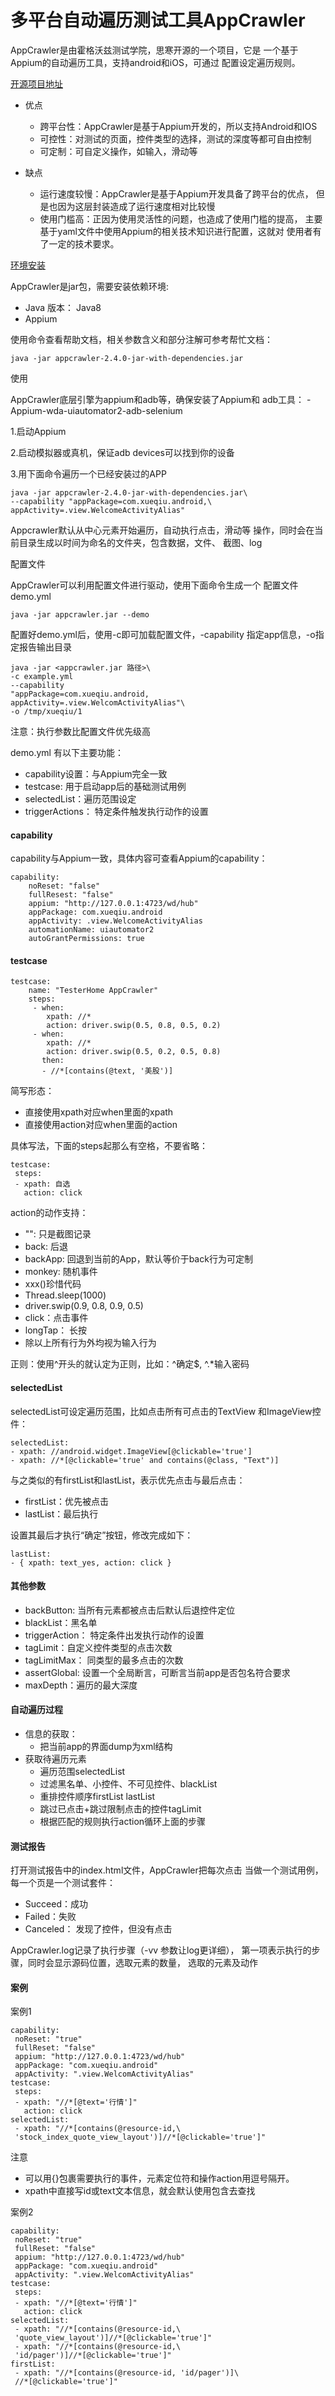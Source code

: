 # 多平台自动遍历测试工具AppCrawler

AppCrawler是由霍格沃兹测试学院，思寒开源的一个项目，它是
一个基于Appium的自动遍历工具，支持android和iOS，可通过
配置设定遍历规则。

[开源项目地址](https://github.com/seveniruby/AppCrawler)

- 优点

    - 跨平台性：AppCrawler是基于Appium开发的，所以支持Android和IOS
    - 可控性：对测试的页面，控件类型的选择，测试的深度等都可自由控制
    - 可定制：可自定义操作，如输入，滑动等
- 缺点
    - 运行速度较慢：AppCrawler是基于Appium开发具备了跨平台的优点，
    但是也因为这层封装造成了运行速度相对比较慢    
    - 使用门槛高：正因为使用灵活性的问题，也造成了使用门槛的提高，
    主要基于yaml文件中使用Appium的相关技术知识进行配置，这就对
    使用者有了一定的技术要求。
    
[环境安装](https://pan.baidu.com/s/1dE0JDCH)        

AppCrawler是jar包，需要安装依赖环境:

- Java 版本： Java8
- Appium

使用命令查看帮助文档，相关参数含义和部分注解可参考帮忙文档：

    java -jar appcrawler-2.4.0-jar-with-dependencies.jar
    
使用

AppCrawler底层引擎为appium和adb等，确保安装了Appium和
adb工具： -Appium-wda-uiautomator2-adb-selenium

1.启动Appium

2.启动模拟器或真机，保证adb devices可以找到你的设备

3.用下面命令遍历一个已经安装过的APP
    
    java -jar appcrawler-2.4.0-jar-with-dependencies.jar\
    --capability "appPackage=com.xueqiu.android,\
    appActivity=.view.WelcomeActivityAlias"
    
Appcrawler默认从中心元素开始遍历，自动执行点击，滑动等
操作，同时会在当前目录生成以时间为命名的文件夹，包含数据，文件、
截图、log


配置文件

AppCrawler可以利用配置文件进行驱动，使用下面命令生成一个
配置文件demo.yml

    java -jar appcrawler.jar --demo
    
配置好demo.yml后，使用-c即可加载配置文件，-capability
指定app信息，-o指定报告输出目录

    java -jar <appcrawler.jar 路径>\
    -c example.yml
    --capability
    "appPackage=com.xueqiu.android, appActivity=.view.WelcomActivityAlias"\
    -o /tmp/xueqiu/1

注意：执行参数比配置文件优先级高

demo.yml 有以下主要功能：

- capability设置：与Appium完全一致              
- testcase: 用于启动app后的基础测试用例             
- selectedList：遍历范围设定             
- triggerActions： 特定条件触发执行动作的设置

#### capability

capability与Appium一致，具体内容可查看Appium的capability：

    capability:             
        noReset: "false"
        fullResest: "false"
        appium: "http://127.0.0.1:4723/wd/hub"
        appPackage: com.xueqiu.android
        appActivity: .view.WelcomeActivityAlias
        automationName: uiautomator2
        autoGrantPermissions: true

#### testcase

    testcase:
        name: "TesterHome AppCrawler"
        steps:
         - when:
            xpath: //*
            action: driver.swip(0.5, 0.8, 0.5, 0.2)
         - when:
            xpath: //*
            action: driver.swip(0.5, 0.2, 0.5, 0.8)
           then:
           - //*[contains(@text, '美股')]

简写形态：

- 直接使用xpath对应when里面的xpath                                      
- 直接使用action对应when里面的action

具体写法，下面的steps起那么有空格，不要省略：

    testcase:
     steps:
     - xpath: 自选
       action: click

action的动作支持：

- "": 只是截图记录                                            
- back: 后退                                           
- backApp: 回退到当前的App，默认等价于back行为可定制                                           
- monkey: 随机事件                                           
- xxx()珍惜代码                                            
- Thread.sleep(1000)                                           
- driver.swip(0.9, 0.8, 0.9, 0.5)                                           
- click：点击事件                                            
- longTap： 长按
- 除以上所有行为外均视为输入行为

正则：使用^开头的就认定为正则，比如：^确定$, ^.*输入密码


#### selectedList

selectedList可设定遍历范围，比如点击所有可点击的TextView
和ImageView控件：

    selectedList:
    - xpath: //android.widget.ImageView[@clickable='true']
    - xpath: //*[@clickable='true' and contains(@class, "Text")]


与之类似的有firstList和lastList，表示优先点击与最后点击：

- firstList：优先被点击                                                        
- lastList：最后执行

设置其最后才执行“确定”按钮，修改完成如下：

    lastList:
    - { xpath: text_yes, action: click }

#### 其他参数

- backButton: 当所有元素都被点击后默认后退控件定位                                                           
- blackList：黑名单                                                           
- triggerAction： 特定条件出发执行动作的设置                                                          
- tagLimit：自定义控件类型的点击次数                                                          
- tagLimitMax： 同类型的最多点击的次数                                                          
- assertGlobal: 设置一个全局断言，可断言当前app是否包名符合要求                                                          
- maxDepth：遍历的最大深度

#### 自动遍历过程

- 信息的获取：
    - 把当前app的界面dump为xml结构
- 获取待遍历元素
    - 遍历范围selectedList                                                             
    - 过滤黑名单、小控件、不可见控件、blackList                                                             
    - 重排控件顺序firstList lastList                                                             
    - 跳过已点击+跳过限制点击的控件tagLimit                                                             
    - 根据匹配的规则执行action循环上面的步骤
    
#### 测试报告

打开测试报告中的index.html文件，AppCrawler把每次点击
当做一个测试用例，每一个页是一个测试套件：

- Succeed：成功                                                                 
- Failed：失败                                                                
- Canceled： 发现了控件，但没有点击

AppCrawler.log记录了执行步骤（-vv 参数让log更详细），
第一项表示执行的步骤，同时会显示源码位置，选取元素的数量，
选取的元素及动作

#### 案例

案例1

    capability:
     noReset: "true"
     fullReset: "false"
     appium: "http://127.0.0.1:4723/wd/hub"
     appPackage: "com.xueqiu.android"
     appActivity: ".view.WelcomActivityAlias"
    testcase:
     steps:
     - xpath: "//*[@text='行情']"
       action: click
    selectedList:
     - xpath: "//*[contains(@resource-id,\
     'stock_index_quote_view_layout')]//*[@clickable='true']"
注意

- 可以用{}包裹需要执行的事件，元素定位符和操作action用逗号隔开。       
- xpath中直接写id或text文本信息，就会默认使用包含去查找

案例2

    capability:
     noReset: "true"
     fullReset: "false"
     appium: "http://127.0.0.1:4723/wd/hub"
     appPackage: "com.xueqiu.android"
     appActivity: ".view.WelcomActivityAlias"
    testcase:
     steps:
     - xpath: "//*[@text='行情']"
       action: click
    selectedList:
     - xpath: "//*[contains(@resource-id,\
     'quote_view_layout')]//*[@clickable='true']"
     - xpath: "//*[contains(@resource-id,\
     'id/pager')]//*[@clickable='true']"
    firstList:
     - xpath: "//*[contains(@resource-id, 'id/pager')]\
     //*[@clickable='true']"

                                                                
